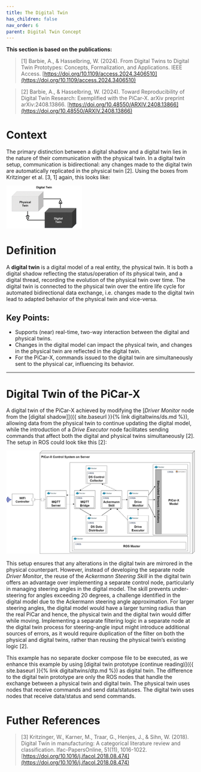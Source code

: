 ```yaml
---
title: The Digital Twin
has_children: false
nav_order: 6
parent: Digital Twin Concept
---
```


**This section is based on the publications:**
>[1] Barbie, A., & Hasselbring, W. (2024). From Digital Twins to Digital Twin Prototypes: Concepts, Formalization, and Applications. IEEE Access. [https://doi.org/10.1109/access.2024.3406510](https://doi.org/10.1109/access.2024.3406510)

>[2] Barbie, A., & Hasselbring, W. (2024). Toward Reproducibility of Digital Twin Research: Exemplified with the PiCar-X. arXiv preprint arXiv:2408.13866. [https://doi.org/10.48550/ARXIV.2408.13866](https://doi.org/10.48550/ARXIV.2408.13866)

# Context

The primary distinction between a digital shadow and a digital twin lies in the nature of their communication with the physical twin. In a digital twin setup, communication is bidirectional: any changes made to the digital twin are automatically replicated in the physical twin [2]. Using the boxes from Kritzinger et al. [3, 1] again, this looks like:

<img src="../assets/images/DigitalTwin-Boxes.jpg" width="40%" style="margin: 0 auto;" />


# Definition

A **digital twin** is a digital model of a real entity, the physical twin. It is both a digital shadow reflecting the status/operation of its physical twin, and a digital thread, recording the evolution of the physical twin over time. The digital twin is connected to the physical twin over the entire life cycle for automated bidirectional data exchange, i.e. changes made to the digital twin lead to adapted behavior of the physical twin and vice-versa.


## Key Points:
- Supports (near) real-time, two-way interaction between the digital and physical twins.
- Changes in the digital model can impact the physical twin, and changes in the physical twin are reflected in the digital twin.
- For the PiCar-X, commands issued to the digital twin are simultaneously sent to the physical car, influencing its behavior.

---

# Digital Twin of the PiCar-X
A digital twin of the PiCar-X achieved by modifying the [*Driver Monitor* node from the [digital shadow]]({{ site.baseurl }}{% link digitaltwins/ds.md %}), allowing data from the physical twin to continue updating the digital model, while the introduction of a *Drive Executor* node facilitates sending commands that affect both the digital and physical twins simultaneously [2]. The setup in ROS could look tike this [2]:

![Digital Twin](../assets/images/picarx-dt.png "Setup of the Digital Twin") 

This setup ensures that any alterations in the digital twin are mirrored in the physical counterpart. However, instead of developing the separate node *Driver Monitor*, the reuse of the *Ackermann Steering Skill* in the digital twin offers an advantage over implementing a separate control node, particularly in managing steering angles in the digital model. The skill prevents under-steering for angles exceeding 20 degrees, a challenge identified in the digital model due to the Ackermann steering angle approximation. For larger steering angles, the digital model would have a larger turning radius than the real PiCar and hence, the physical twin and the digital twin would differ while moving. Implementing a separate filtering logic in a separate node at the digital twin process for steering-angle input might introduce additional sources of errors, as it would require duplication of the filter on both the physical and digital twins, rather than reusing the physical twin’s existing logic [2].

This example has no separate docker compose file to be executed, as we enhance this example by using [digital twin prototype (continue reading)]({{ site.baseurl }}{% link digitaltwins/dtp.md %}) as digital twin. The difference to the digital twin prototype are only the ROS nodes that handle the exchange between a physical twin and digital twin. The physical twin uses nodes that receive commands and send data/statuses. The digital twin uses nodes that receive data/status and send commands.



# Futher References
>[3] Kritzinger, W., Karner, M., Traar, G., Henjes, J., & Sihn, W. (2018). Digital Twin in manufacturing: A categorical literature review and classification. Ifac-PapersOnline, 51(11), 1016-1022. [https://doi.org/10.1016/j.ifacol.2018.08.474](https://doi.org/10.1016/j.ifacol.2018.08.474)